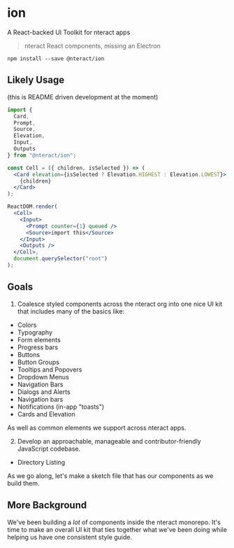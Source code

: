 # ion

A React-backed UI Toolkit for nteract apps

> nteract React components, missing an Electron

```
npm install --save @nteract/ion
```


## Likely Usage

(this is README driven development at the moment)

```jsx
import {
  Card,
  Prompt,
  Source,
  Elevation,
  Input,
  Outputs
} from "@nteract/ion";

const Cell = ({ children, isSelected }) => (
  <Card elevation={isSelected ? Elevation.HIGHEST : Elevation.LOWEST}>
    {children}
  </Card>
);

ReactDOM.render(
  <Cell>
    <Input>
      <Prompt counter={1} queued />
      <Source>import this</Source>
    </Input>
    <Outputs />
  </Cell>,
  document.querySelector("root")
);
```

## Goals

1. Coalesce styled components across the nteract org into one nice UI kit that includes many of the basics like:

* Colors
* Typography
* Form elements
* Progress bars
* Buttons
* Button Groups
* Tooltips and Popovers
* Dropdown Menus
* Navigation Bars
* Dialogs and Alerts
* Navigation bars
* Notifications (in-app "toasts")
* Cards and Elevation

As well as common elements we support across nteract apps.

2. Develop an approachable, manageable and contributor-friendly JavaScript codebase.

* Directory Listing

As we go along, let's make a sketch file that has our components as we build them. 


## More Background

We've been building a _lot_ of components inside the nteract monorepo. It's time to make an overall UI kit that ties together what we've been doing while helping us have one consistent style guide.

